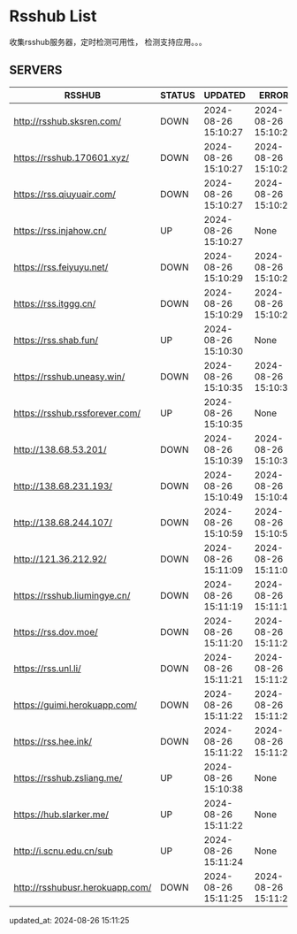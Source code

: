 # Rsshub List

收集rsshub服务器，定时检测可用性， 检测支持应用。。。


## SERVERS

|  RSSHUB   | STATUS  | UPDATED  | ERROR  | TWITTER |  
|  ----  | ----  | ----  | ----  | ---- |  
| http://rsshub.sksren.com/ | DOWN | 2024-08-26 15:10:27 | 2024-08-26 15:10:27 |  
| https://rsshub.170601.xyz/ | DOWN | 2024-08-26 15:10:27 | 2024-08-26 15:10:27 |  
| https://rss.qiuyuair.com/ | DOWN | 2024-08-26 15:10:27 | 2024-08-26 15:10:27 |  
| https://rss.injahow.cn/ | UP | 2024-08-26 15:10:27 | None ||  
| https://rss.feiyuyu.net/ | DOWN | 2024-08-26 15:10:29 | 2024-08-26 15:10:29 |  
| https://rss.itggg.cn/ | DOWN | 2024-08-26 15:10:29 | 2024-08-26 15:10:29 |  
| https://rss.shab.fun/ | UP | 2024-08-26 15:10:30 | None ||  
| https://rsshub.uneasy.win/ | DOWN | 2024-08-26 15:10:35 | 2024-08-26 15:10:35 |  
| https://rsshub.rssforever.com/ | UP | 2024-08-26 15:10:35 | None ||  
| http://138.68.53.201/ | DOWN | 2024-08-26 15:10:39 | 2024-08-26 15:10:39 |  
| http://138.68.231.193/ | DOWN | 2024-08-26 15:10:49 | 2024-08-26 15:10:49 |  
| http://138.68.244.107/ | DOWN | 2024-08-26 15:10:59 | 2024-08-26 15:10:59 |  
| http://121.36.212.92/ | DOWN | 2024-08-26 15:11:09 | 2024-08-26 15:11:09 |  
| https://rsshub.liumingye.cn/ | DOWN | 2024-08-26 15:11:19 | 2024-08-26 15:11:19 |  
| https://rss.dov.moe/ | DOWN | 2024-08-26 15:11:20 | 2024-08-26 15:11:20 |  
| https://rss.unl.li/ | DOWN | 2024-08-26 15:11:21 | 2024-08-26 15:11:21 |  
| https://guimi.herokuapp.com/ | DOWN | 2024-08-26 15:11:22 | 2024-08-26 15:11:22 |  
| https://rss.hee.ink/ | DOWN | 2024-08-26 15:11:22 | 2024-08-26 15:11:22 |  
| https://rsshub.zsliang.me/ | UP | 2024-08-26 15:10:38 | None |OK|  
| https://hub.slarker.me/ | UP | 2024-08-26 15:11:22 | None ||  
| http://i.scnu.edu.cn/sub | UP | 2024-08-26 15:11:24 | None ||  
| http://rsshubusr.herokuapp.com/ | DOWN | 2024-08-26 15:11:25 | 2024-08-26 15:11:25 |  
  

updated_at: 2024-08-26 15:11:25  
